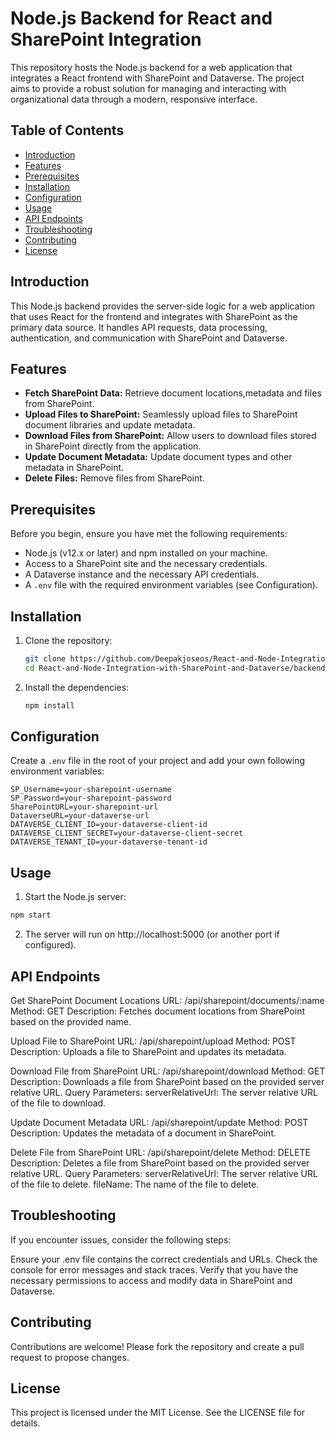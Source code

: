 # Node.js Backend for React and SharePoint Integration

This repository hosts the Node.js backend for a web application that integrates a React frontend with SharePoint and Dataverse. The project aims to provide a robust solution for managing and interacting with organizational data through a modern, responsive interface.

## Table of Contents

- [Introduction](#introduction)
- [Features](#features)
- [Prerequisites](#prerequisites)
- [Installation](#installation)
- [Configuration](#configuration)
- [Usage](#usage)
- [API Endpoints](#api-endpoints)
- [Troubleshooting](#troubleshooting)
- [Contributing](#contributing)
- [License](#license)

## Introduction

This Node.js backend provides the server-side logic for a web application that uses React for the frontend and integrates with SharePoint as the primary data source. It handles API requests, data processing, authentication, and communication with SharePoint and Dataverse.

## Features

- **Fetch SharePoint Data:** Retrieve document locations,metadata and files from SharePoint.
- **Upload Files to SharePoint:** Seamlessly upload files to SharePoint document libraries and update metadata.
- **Download Files from SharePoint:** Allow users to download files stored in SharePoint directly from the application.
- **Update Document Metadata:** Update document types and other metadata in SharePoint.
- **Delete Files:** Remove files from SharePoint.

## Prerequisites

Before you begin, ensure you have met the following requirements:
- Node.js (v12.x or later) and npm installed on your machine.
- Access to a SharePoint site and the necessary credentials.
- A Dataverse instance and the necessary API credentials.
- A `.env` file with the required environment variables (see Configuration).

## Installation

1. Clone the repository:
    ```bash
    git clone https://github.com/Deepakjoseos/React-and-Node-Integration-with-SharePoint-and-Dataverse.git
    cd React-and-Node-Integration-with-SharePoint-and-Dataverse/backend
    ```

2. Install the dependencies:
    ```bash
    npm install
    ```

## Configuration

Create a `.env` file in the root of your project and add your own following environment variables:

```plaintext
SP_Username=your-sharepoint-username
SP_Password=your-sharepoint-password
SharePointURL=your-sharepoint-url
DataverseURL=your-dataverse-url
DATAVERSE_CLIENT_ID=your-dataverse-client-id
DATAVERSE_CLIENT_SECRET=your-dataverse-client-secret
DATAVERSE_TENANT_ID=your-dataverse-tenant-id
```

## Usage

1. Start the Node.js server:
```bash
npm start
```
2. The server will run on http://localhost:5000 (or another port if configured).

## API Endpoints

Get SharePoint Document Locations
URL: /api/sharepoint/documents/:name
Method: GET
Description: Fetches document locations from SharePoint based on the provided name.

Upload File to SharePoint
URL: /api/sharepoint/upload
Method: POST
Description: Uploads a file to SharePoint and updates its metadata.

Download File from SharePoint
URL: /api/sharepoint/download
Method: GET
Description: Downloads a file from SharePoint based on the provided server relative URL.
Query Parameters: serverRelativeUrl: The server relative URL of the file to download.


Update Document Metadata
URL: /api/sharepoint/update
Method: POST
Description: Updates the metadata of a document in SharePoint.

Delete File from SharePoint
URL: /api/sharepoint/delete
Method: DELETE
Description: Deletes a file from SharePoint based on the provided server relative URL.
Query Parameters:
serverRelativeUrl: The server relative URL of the file to delete.
fileName: The name of the file to delete.

## Troubleshooting

If you encounter issues, consider the following steps:

Ensure your .env file contains the correct credentials and URLs.
Check the console for error messages and stack traces.
Verify that you have the necessary permissions to access and modify data in SharePoint and Dataverse.

## Contributing

Contributions are welcome! Please fork the repository and create a pull request to propose changes.

## License
This project is licensed under the MIT License. See the LICENSE file for details.
